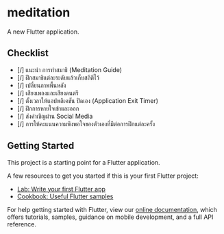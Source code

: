 # meditation

A new Flutter application.

## Checklist

- [/] แนะนำ การทำสมาธิ (Meditation Guide)
- [/] ฝึกสมาธิแต่ละระดับแล้วเก็บสถิติไว้
- [/] เปลี่ยนภาพพื้นหลัง
- [/] เสียงเพลงและเสียงดนตรี
- [/] ตั้งเวลาให้แอปพลิเคชัน ปิดเอง (Application Exit Timer)
- [/] ฝึกการหายใจเข้าและออก
- [/] ส่งคำเชิญผ่าน Social Media
- [/] การให้คะแนนความพึงพอใจของตัวเองที่มีต่อการฝึกแต่ละครั้ง


## Getting Started

This project is a starting point for a Flutter application.

A few resources to get you started if this is your first Flutter project:

- [Lab: Write your first Flutter app](https://flutter.dev/docs/get-started/codelab)
- [Cookbook: Useful Flutter samples](https://flutter.dev/docs/cookbook)

For help getting started with Flutter, view our
[online documentation](https://flutter.dev/docs), which offers tutorials,
samples, guidance on mobile development, and a full API reference.
